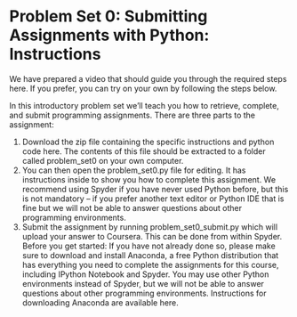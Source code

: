 Problem Set 0: Submitting Assignments with Python: Instructions
===============================================================

We have prepared a video that should guide you through the required steps here. If you prefer, you can try on your own by following the steps below.

In this introductory problem set we’ll teach you how to retrieve, complete, and submit programming assignments.  There are three parts to the assignment:

1. Download the zip file containing the specific instructions and python code here. The contents of this file should be extracted to a folder called problem_set0 on your own computer.
2. You can then open the problem_set0.py file for editing.  It has instructions inside to show you how to complete this assignment.  We recommend using Spyder if you have never used Python before, but this is not mandatory – if you prefer another text editor or Python IDE that is fine but we will not be able to answer questions about other programming environments.
3. Submit the assignment by running problem_set0_submit.py which will upload your answer to Coursera.   This can be done from within Spyder.
Before you get started: If you have not already done so, ﻿please make sure to download and install Anaconda, a free Python distribution that has everything you need to complete the assignments for this course, including IPython Notebook and Spyder. You may use other Python environments instead of Spyder, but we will not be able to answer questions about other programming environments. Instructions for downloading Anaconda are available here.
